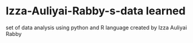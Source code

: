 # Izza-Auliyai-Rabby-s-data learned
set of data analysis using python and R language created by Izza Auliyai Rabby
